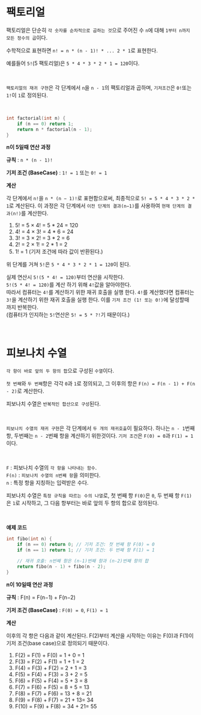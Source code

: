# 팩토리얼
팩토리얼은 단순히 `각 숫자를 순차적으로 곱하는 것`으로 주어진 수 `n`에 대해 `1부터 n까지 모든 정수의 곱`이다.

수학적으로 표현하면 `n! = n * (n - 1)! * ... 2 * 1`로 표현한다.

예를들어 `5!`(5 팩토리얼)은 `5 * 4 * 3 * 2 * 1 = 120`이다.

<br>

`팩토리얼의 재귀 구현`은 각 단계에서 `n`을 `n - 1`의 팩토리얼과 곱하며, `기저조건`은 `0!`또는 `1!`이 `1`로 정의된다.

<br>

```c++
int factorial(int n) {
    if (n == 0) return 1;
    return n * factorial(n - 1);
}
```

**n이 5일때 연산 과정**

**규칙** : `n * (n - 1)!`

**기저 조건 (BaseCase)** : `1! = 1` 또는 `0! = 1`

**계산**

각 단계에서 `n!`을 `n * (n − 1)!`로 표현함으로써, 최종적으로 `5! = 5 * 4 * 3 * 2 * 1`로 계산된다. 이 과정은 각 단계에서 `이전 단계의 결과(n−1)`를 사용하여 `현재 단계의 결과(n!)`를 계산한다.

1. 5! = 5 × 4! = 5 * 24 = 120
2. 4! = 4 × 3! = 4 * 6 = 24
3. 3! = 3 × 2! = 3 * 2 = 6
4. 2! = 2 × 1! = 2 * 1 = 2
5. 1! = 1 (기저 조건에 따라 값이 반환된다.)

위 단계를 거쳐 `5!`은 `5 * 4 * 3 * 2 * 1 = 120`이 된다.

실제 연산시 `5!(5 * 4! = 120)`부터 연산을 시작한다.<br>
`5!(5 * 4! = 120)`를 계산 하기 위해 `4!`값을 알아야한다.<br>
따라서 컴퓨터는 `4!`를 계산하기 위한 재귀 호출을 실행 한다. `4!`를 계산했다면 컴퓨터는 `3!`을 계산하기 위한 재귀 호출을 실행 한다. 이를 `기저 조건 (1! 또는 0!)`에 달성할때 까지 반복한다.<br>
(컴퓨터가 인지하는 `5!`연산은 `5! = 5 * ?!`기 때문이다.)<br>



<br>

# 피보나치 수열
`각 항이 바로 앞의 두 항의 합`으로 구성된 `수열`이다.

`첫 번째`와 `두 번째`항은 각각 `0`과 `1`로 정의되고, 그 이후의 항은 `F(n) = F(n - 1) + F(n - 2)`로 계산한다.

피보나치 수열은 `반복적인 합산으로 구성`된다.

<br>

`피보나치 수열의 재귀 구현`은 각 단계에서 `두 개의 재귀호출`이 필요하다.
하나는 `n - 1`번째 항, 두번째는 `n - 2`번째 항을 계산하기 위한것이다.
`기저 조건`은 `F(0) = 0`과 `F(1) = 1`이다.

<br>

`F` : 피보나치 수열의 `각 항을 나타내는 함수`.<br>
`F(n)` : `피보나치 수열의 n번째 항`을 의미한다.<br>
`n` : 특정 항을 지칭하는 입력받은 수다.

피보나치 수열은 `특정 규칙을 따르는 수의 나열`로, 첫 번째 항 `F(0)`은 `0`, 두 번째 항 `F(1)`은 `1`로 시작하고, 그 다음 항부터는 바로 앞의 두 항의 합으로 정의된다.

<br>

**예제 코드**
```c++
int fibo(int n) {
    if (n == 0) return 0; // 기저 조건: 첫 번째 항 F(0) = 0
    if (n == 1) return 1; // 기저 조건: 두 번째 항 F(1) = 1

    // 재귀 호출: n번째 항은 (n-1)번째 항과 (n-2)번째 항의 합
    return fibo(n - 1) + fibo(n - 2);
}
```

**n이 10일때 연산 과정**<br>

**규칙** : F(n) = F(n−1) + F(n−2)

**기저 조건 (BaseCase)** : `F(0) = 0`, `F(1) = 1`

**계산**

이후의 각 항은 다음과 같이 계산된다.
F(2)부터 계산을 시작하는 이유는 F(0)과
F(1)이 기저 조건(base case)으로 정의되기 때문이다.

1. F(2) = F(1) + F(0) = 1 + 0 = 1 
2. F(3) = F(2) + F(1) = 1 + 1 = 2 
3. F(4) = F(3) + F(2) = 2 + 1 = 3 
4. F(5) = F(4) + F(3) = 3 + 2 = 5 
5. F(6) = F(5) + F(4) = 5 + 3 = 8 
6. F(7) = F(6) + F(5) = 8 + 5 = 13 
7. F(8) = F(7) + F(6) = 13 + 8 = 21 
8. F(9) = F(8) + F(7) = 21 + 13= 34 
9. F(10) = F(9) + F(8) = 34 + 21= 55
